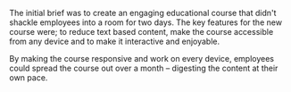 The initial brief was to create an engaging educational course that didn't shackle employees into a room for two days. The key features for the new course were; to reduce text based content, make the course accessible from any device and to make it interactive and enjoyable.

By making the course responsive and work on every device, employees could spread the course out over a month – digesting the content at their own pace.
